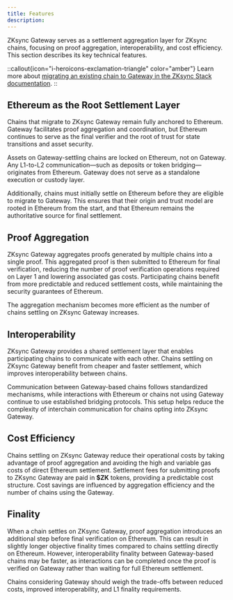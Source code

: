 ```yaml
---
title: Features
description:
---
```


ZKsync Gateway serves as a settlement aggregation layer for ZKsync chains, focusing on proof aggregation, interoperability, and cost efficiency.
This section describes its key technical features.

::callout{icon="i-heroicons-exclamation-triangle" color="amber"}
Learn more about [migrating an existing chain to Gateway in the ZKsync Stack documentation](../../zk-stack/running/gateway-settlement-layer).
::

## Ethereum as the Root Settlement Layer

Chains that migrate to ZKsync Gateway remain fully anchored to Ethereum. Gateway facilitates proof aggregation and coordination, but Ethereum
continues to serve as the final verifier and the root of trust for state transitions and asset security.

Assets on Gateway-settling chains are locked on Ethereum, not on Gateway.
Any L1-to-L2 communication—such as deposits or token bridging—originates from Ethereum. Gateway does not serve as a standalone execution or custody layer.

Additionally, chains must initially settle on Ethereum before they are eligible to migrate to Gateway.
This ensures that their origin and trust model are rooted in Ethereum from the start, and that Ethereum remains the authoritative source for final settlement.

## Proof Aggregation

ZKsync Gateway aggregates proofs generated by multiple chains into a single proof. This aggregated proof is then submitted to Ethereum for final
verification, reducing the number of proof verification operations required on Layer 1 and lowering associated gas costs.
Participating chains benefit from more predictable and reduced settlement costs, while maintaining the security guarantees of Ethereum.

The aggregation mechanism becomes more efficient as the number of chains settling on ZKsync Gateway increases.

## Interoperability

ZKsync Gateway provides a shared settlement layer that enables participating chains to communicate with each other.
Chains settling on ZKsync Gateway benefit from cheaper and faster settlement, which improves interoperability between chains.

Communication between Gateway-based chains follows standardized mechanisms, while interactions with Ethereum or chains not using Gateway continue
to use established bridging protocols. This setup helps reduce the complexity of interchain communication for chains opting into ZKsync Gateway.

## Cost Efficiency

Chains settling on ZKsync Gateway reduce their operational costs by taking advantage of proof aggregation and avoiding the
high and variable gas costs of direct Ethereum settlement. Settlement fees for submitting proofs to ZKsync Gateway are paid in **$ZK** tokens,
providing a predictable cost structure. Cost savings are influenced by aggregation efficiency and the number of chains using the Gateway.

## Finality

When a chain settles on ZKsync Gateway, proof aggregation introduces an additional step before final verification on Ethereum.
This can result in slightly longer objective finality times compared to chains settling directly on Ethereum.
However, interoperability finality between Gateway-based chains may be faster, as interactions can be completed once the proof is verified on Gateway
rather than waiting for full Ethereum settlement.

Chains considering Gateway should weigh the trade-offs between reduced costs, improved interoperability, and L1 finality requirements.
